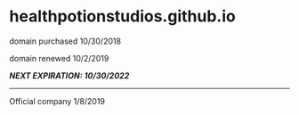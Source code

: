 # healthpotionstudios.github.io

domain purchased 10/30/2018

domain renewed 10/2/2019

***NEXT EXPIRATION: 10/30/2022***

------------------------------------------

Official company 1/8/2019
